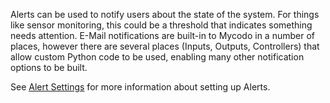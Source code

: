 Alerts can be used to notify users about the state of the system. For things like sensor monitoring, this could be a threshold that indicates something needs attention. E-Mail notifications are built-in to Mycodo in a number of places, however there are several places (Inputs, Outputs, Controllers) that allow custom Python code to be used, enabling many other notification options to be built.

See [Alert Settings](Configuration-Settings.md/#alert-settings) for more information about setting up Alerts.
